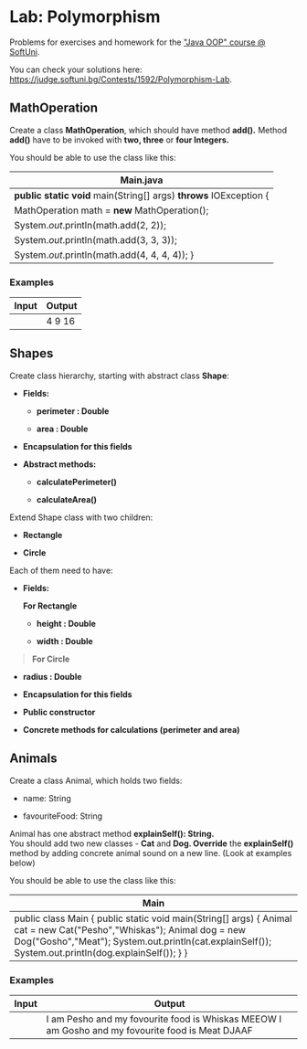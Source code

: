 Lab: Polymorphism
=================

Problems for exercises and homework for the ["Java OOP" course \@
SoftUni](https://softuni.bg/trainings/2245/java-oop-february-2019).

You can check your solutions here:
<https://judge.softuni.bg/Contests/1592/Polymorphism-Lab>.

MathOperation
-------------

Create a class **MathOperation**, which should have method **add().** Method
**add()** have to be invoked with **two, three** or **four Integers.**

You should be able to use the class like this:

| Main.java                                                                                                                                                                                                                                  |
|--------------------------------------------------------------------------------------------------------------------------------------------------------------------------------------------------------------------------------------------|
| **public static void** main(String[] args) **throws** IOException {                                                                                                                                                                        |
| MathOperation math = **new** MathOperation();                                                                                                                                                                                              |
| System.*out*.println(math.add(2, 2));                                                                                                                                                                                                      |
| System.*out*.println(math.add(3, 3, 3));                                                                                                                                                                                                   |
| System.*out*.println(math.add(4, 4, 4, 4)); }                                                                                                                                                                                              |

### Examples

| **Input** | **Output** |
|-----------|------------|
|           | 4 9 16     |

Shapes
------

Create class hierarchy, starting with abstract class **Shape**:

-   **Fields:**

    -   **perimeter : Double**

    -   **area : Double**

-   **Encapsulation for this fields**

-   **Abstract methods:**

    -   **calculatePerimeter()**

    -   **calculateArea()**

Extend Shape class with two children:

-   **Rectangle**

-   **Circle**

Each of them need to have:

-   **Fields:**

    **For Rectangle**

    -   **height : Double**

    -   **width : Double**

>   **For Circle**

-   **radius : Double**

-   **Encapsulation for this fields**

-   **Public constructor**

-   **Concrete methods for calculations (perimeter and area)**

Animals
-------

Create a class Animal, which holds two fields:

-   name: String

-   favouriteFood: String

Animal has one abstract method **explainSelf(): String.**  
You should add two new classes - **Cat** and **Dog. Override** the
**explainSelf()** method by adding concrete animal sound on a new line. (Look at
examples below)

You should be able to use the class like this:

| Main                                                                                                                                                                                                                          |
|-------------------------------------------------------------------------------------------------------------------------------------------------------------------------------------------------------------------------------|
| public class Main { public static void main(String[] args) { Animal cat = new Cat("Pesho","Whiskas"); Animal dog = new Dog("Gosho","Meat"); System.out.println(cat.explainSelf()); System.out.println(dog.explainSelf()); } } |

### Examples

| **Input** | **Output**                                                                                       |
|-----------|--------------------------------------------------------------------------------------------------|
|           | I am Pesho and my fovourite food is Whiskas MEEOW I am Gosho and my fovourite food is Meat DJAAF |
